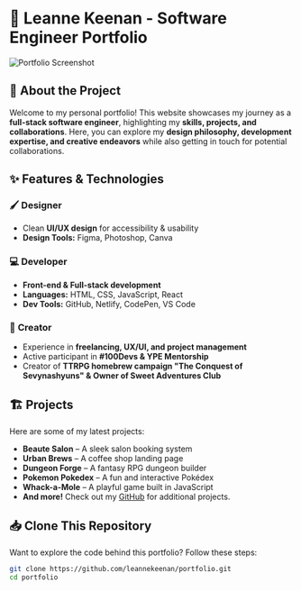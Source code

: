 # 🌟 Leanne Keenan - Software Engineer Portfolio

![Portfolio Screenshot](https://imgur.com/TnMCD8l.png)  

## 🚀 About the Project  
Welcome to my personal portfolio! This website showcases my journey as a **full-stack software engineer**, highlighting my **skills, projects, and collaborations**. Here, you can explore my **design philosophy, development expertise, and creative endeavors** while also getting in touch for potential collaborations.

## ✨ Features & Technologies  

### 🖌️ **Designer**  
- Clean **UI/UX design** for accessibility & usability  
- **Design Tools:** Figma, Photoshop, Canva  

### 💻 **Developer**  
- **Front-end & Full-stack development**  
- **Languages:** HTML, CSS, JavaScript, React  
- **Dev Tools:** GitHub, Netlify, CodePen, VS Code 

### 🎨 **Creator**  
- Experience in **freelancing, UX/UI, and project management**  
- Active participant in **#100Devs & YPE Mentorship**  
- Creator of **TTRPG homebrew campaign "The Conquest of Sevynashyuns" & Owner of Sweet Adventures Club**  

## 🏗️ Projects  
Here are some of my latest projects:  
- **Beaute Salon** – A sleek salon booking system  
- **Urban Brews** – A coffee shop landing page  
- **Dungeon Forge** – A fantasy RPG dungeon builder  
- **Pokemon Pokedex** – A fun and interactive Pokédex  
- **Whack-a-Mole** – A playful game built in JavaScript  
- **And more!** Check out my [GitHub](https://github.com/leannekeenan) for additional projects.  

## 📥 Clone This Repository  
Want to explore the code behind this portfolio? Follow these steps:  

```bash
git clone https://github.com/leannekeenan/portfolio.git  
cd portfolio  
